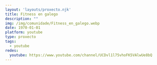 ```yaml
---
layout: 'layouts/proxecto.njk'
title: Fitness en galego
description: ""
img: /img/comunidade/Fitness_en_galego.webp
date: 1970-01-01
platform: youtube
type: proxecto
tags:
  - youtube
redes:
  youtube: https://www.youtube.com/channel/UCDvl1l75vhoFK5VAlwUe8bQ
---
```

